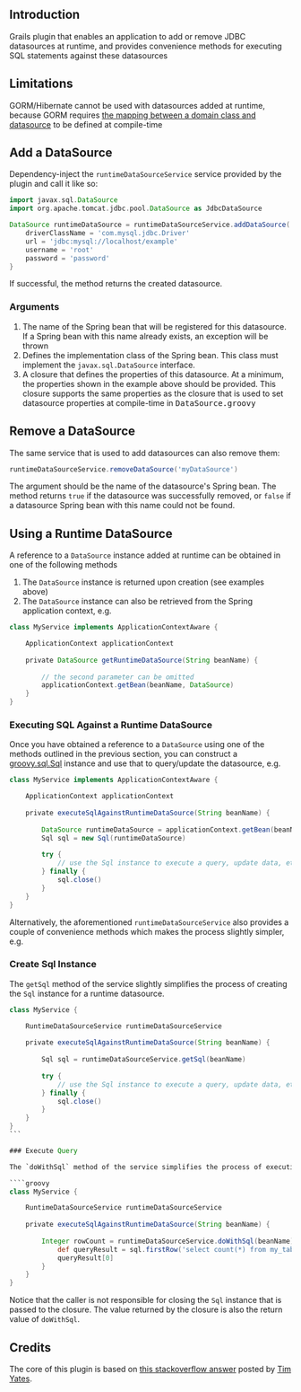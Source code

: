 ## Introduction

Grails plugin that enables an application to add or remove JDBC datasources at runtime, and provides convenience methods
for executing SQL statements against these datasources
 
## Limitations
 
GORM/Hibernate cannot be used with datasources added at runtime, because GORM requires [the mapping between a domain
class and datasource](http://grails.org/doc/latest/guide/conf.html#multipleDatasources) to be defined at compile-time

## Add a DataSource

Dependency-inject the `runtimeDataSourceService` service provided by the plugin and call it like so:

````groovy
import javax.sql.DataSource
import org.apache.tomcat.jdbc.pool.DataSource as JdbcDataSource

DataSource runtimeDataSource = runtimeDataSourceService.addDataSource('myDataSource', JdbcDataSource) {
    driverClassName = 'com.mysql.jdbc.Driver'
    url = 'jdbc:mysql://localhost/example'
    username = 'root'
    password = 'password'
}
````

If successful, the method returns the created datasource. 

### Arguments

1. The name of the Spring bean that will be registered for this datasource. If a Spring bean with this name already
exists, an exception will be thrown
2. Defines the implementation class of the Spring bean. This class must implement the `javax.sql.DataSource` interface. 
3. A closure that defines the properties of this datasource. At a minimum, the properties shown in the example above
should be provided. This closure supports the same properties as the closure that is used to set datasource properties 
at compile-time in <tt>DataSource.groovy</tt>

## Remove a DataSource

The same service that is used to add datasources can also remove them:

````groovy 
runtimeDataSourceService.removeDataSource('myDataSource')
````

The argument should be the name of the datasource's Spring bean. The method returns `true` if the datasource was successfully
removed, or `false` if a datasource Spring bean with this name could not be found.

## Using a Runtime DataSource

A reference to a `DataSource` instance added at runtime can be obtained in one of the following methods

1. The `DataSource` instance is returned upon creation (see examples above)
2. The `DataSource` instance can also be retrieved from the Spring application context, e.g.

````groovy
class MyService implements ApplicationContextAware {

    ApplicationContext applicationContext
    
    private DataSource getRuntimeDataSource(String beanName) {
        
        // the second parameter can be omitted
        applicationContext.getBean(beanName, DataSource)
    }
}
````

### Executing SQL Against a Runtime DataSource

Once you have obtained a reference to a `DataSource` using one of the methods outlined in the previous section, you
can construct a [groovy.sql.Sql](http://groovy.codehaus.org/api/groovy/sql/Sql.html) instance and use that to query/update
the datasource, e.g.

````groovy
class MyService implements ApplicationContextAware {

    ApplicationContext applicationContext
    
    private executeSqlAgainstRuntimeDataSource(String beanName) {
        
        DataSource runtimeDataSource = applicationContext.getBean(beanName, DataSource)
        Sql sql = new Sql(runtimeDataSource)
        
        try {
            // use the Sql instance to execute a query, update data, etc.
        } finally {
            sql.close()
        }
    }
}
````

Alternatively, the aforementioned `runtimeDataSourceService` also provides a couple of convenience methods which makes
the process slightly simpler, e.g.

### Create Sql Instance

The `getSql` method of the service slightly simplifies the process of creating the `Sql` instance for a runtime datasource. 

````groovy
class MyService {

    RuntimeDataSourceService runtimeDataSourceService
    
    private executeSqlAgainstRuntimeDataSource(String beanName) {
        
        Sql sql = runtimeDataSourceService.getSql(beanName)
        
        try {
            // use the Sql instance to execute a query, update data, etc.
        } finally {
            sql.close()
        }
    }
}
```

### Execute Query

The `doWithSql` method of the service simplifies the process of executing SQL statements against a datasource, e.g.

````groovy
class MyService {

    RuntimeDataSourceService runtimeDataSourceService
    
    private executeSqlAgainstRuntimeDataSource(String beanName) {
        
        Integer rowCount = runtimeDataSourceService.doWithSql(beanName) { Sql sql ->
            def queryResult = sql.firstRow('select count(*) from my_table')	  
            queryResult[0]
        }
    }
}
````

Notice that the caller is not responsible for closing the `Sql` instance that is passed to the closure. The value returned
by the closure is also the return value of `doWithSql`.

## Credits

The core of this plugin is based on [this stackoverflow answer](http://stackoverflow.com/a/20634968/2648) posted by 
[Tim Yates](https://github.com/timyates).
